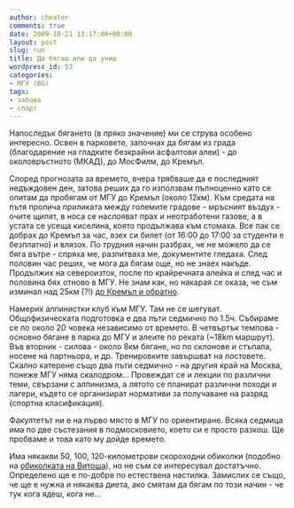 ```yaml
---
author: cheater
comments: true
date: 2009-10-21 13:17:00+00:00
layout: post
slug: run
title: Да бягаш или да учиш
wordpress_id: 53
categories:
- МГУ (BG)
tags:
- забава
- спорт
---
```


Напоследък бягането (в пряко значение) ми се струва особено интересно. Освен в парковете, започнах да бягам из града (благодарение на гладките безкрайни асфалтови алеи) - до околовръстното (МКАД), до МосФилм, до Кремъл.  
<!-- more -->  
Според прогнозата за времето, вчера трябваше да е последният недъждовен ден, затова реших да го използвам пълноценно като се опитам да пробягам от МГУ до Кремъл (около 12км). Към средата на пътя пролича приликата между големите градове - мръсният въздух - очите щипят, в носа се наслояват прах и неотработени газове, а в устата се усеща киселина, която продължава към стомаха. Все пак се добрах до Кремъл за час, взех си билет (от 16:00 до 17:00 за студенти е безплатно) и влязох. По трудния начин разбрах, че не можело да се бяга вътре - спряха ме, разпитваха ме, документите гледаха. След половин час реших, че мога да бягам още, но не знаех накъде. Продължих на североизток, после по крайречната алейка и след час и половина бях отново в МГУ. Не знам как, но накарая се оказа, че съм изминал над 25км (?!) [до Кремъл и обратно](http://urthwurm.hit.bg/25km.JPG).  
  
Намерих алпинистки клуб към МГУ. Там не се шегуват. Общофизическата подготовка е два пъти седмично по 1.5ч. Събираме се по около 20 човека независимо от времето. В четвъртък темпова - основно бягане в парка до МГУ и алеите по реката (~18km маршрут). Във вторник - силова - около 8км бягане, но по склонове и стъпала, носене на партньора, и др. Тренировките завършват на лостовете. Скално катерене също два пъти седмично - на другия край на Москва, понеже МГУ няма скалодром... Провеждат се и лекции по различни теми, свързани с алпинизма, а лятото се планират различни походи и лагери, където се организират нормативи за получаване на разряд (спортна класификация).  
  
Факултетът ни е на първо място в МГУ по ориентиране. Всяка седмица има по две състезания в подмосковието, което си е просто разкош. Ще пробваме и това като му дойде времето.  
  
Има някакви 50, 100, 120-километрови скороходни обиколки (подобно на [обиколката на Витоша](http://vitosha100km.hit.bg/)), но не съм се интересувал достатъчно. Определено ще е по-добре по естествена настилка. Замислих се също, че ще е нужна и някаква диета, ако смятам да бягам по този начин - че тук кога ядеш, кога не...  


